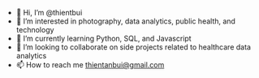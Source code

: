 - 👋 Hi, I’m @thientbui
- 👀 I’m interested in photography, data analytics, public health, and technology
- 🌱 I’m currently learning Python, SQL, and Javascript 
- 💞️ I’m looking to collaborate on side projects related to healthcare data analytics 
- 📫 How to reach me thientanbui@gmail.com

<!---
thientbui/thientbui is a ✨ special ✨ repository because its `README.md` (this file) appears on your GitHub profile.
You can click the Preview link to take a look at your changes.
--->
